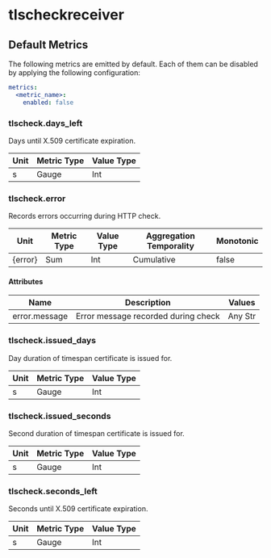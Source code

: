 [comment]: <> (Code generated by mdatagen. DO NOT EDIT.)

# tlscheckreceiver

## Default Metrics

The following metrics are emitted by default. Each of them can be disabled by applying the following configuration:

```yaml
metrics:
  <metric_name>:
    enabled: false
```

### tlscheck.days_left

Days until X.509 certificate expiration.

| Unit | Metric Type | Value Type |
| ---- | ----------- | ---------- |
| s | Gauge | Int |

### tlscheck.error

Records errors occurring during HTTP check.

| Unit | Metric Type | Value Type | Aggregation Temporality | Monotonic |
| ---- | ----------- | ---------- | ----------------------- | --------- |
| {error} | Sum | Int | Cumulative | false |

#### Attributes

| Name | Description | Values |
| ---- | ----------- | ------ |
| error.message | Error message recorded during check | Any Str |

### tlscheck.issued_days

Day duration of timespan certificate is issued for.

| Unit | Metric Type | Value Type |
| ---- | ----------- | ---------- |
| s | Gauge | Int |

### tlscheck.issued_seconds

Second duration of timespan certificate is issued for.

| Unit | Metric Type | Value Type |
| ---- | ----------- | ---------- |
| s | Gauge | Int |

### tlscheck.seconds_left

Seconds until X.509 certificate expiration.

| Unit | Metric Type | Value Type |
| ---- | ----------- | ---------- |
| s | Gauge | Int |
